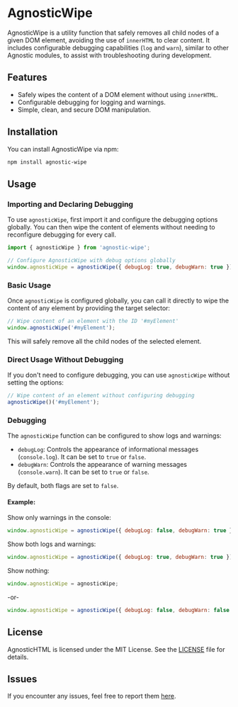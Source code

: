 
# AgnosticWipe

AgnosticWipe is a utility function that safely removes all child nodes of a given DOM element, avoiding the use of `innerHTML` to clear content. It includes configurable debugging capabilities (`log` and `warn`), similar to other Agnostic modules, to assist with troubleshooting during development.

## Features

- Safely wipes the content of a DOM element without using `innerHTML`.
- Configurable debugging for logging and warnings.
- Simple, clean, and secure DOM manipulation.

## Installation

You can install AgnosticWipe via npm:

```bash
npm install agnostic-wipe
```

## Usage

### Importing and Declaring Debugging

To use `agnosticWipe`, first import it and configure the debugging options globally. You can then wipe the content of elements without needing to reconfigure debugging for every call.

```javascript
import { agnosticWipe } from 'agnostic-wipe';

// Configure AgnosticWipe with debug options globally
window.agnosticWipe = agnosticWipe({ debugLog: true, debugWarn: true });
```

### Basic Usage

Once `agnosticWipe` is configured globally, you can call it directly to wipe the content of any element by providing the target selector:

```javascript
// Wipe content of an element with the ID '#myElement'
window.agnosticWipe('#myElement');
```

This will safely remove all the child nodes of the selected element.

### Direct Usage Without Debugging

If you don't need to configure debugging, you can use `agnosticWipe` without setting the options:

```javascript
// Wipe content of an element without configuring debugging
agnosticWipe()('#myElement');
```

### Debugging

The `agnosticWipe` function can be configured to show logs and warnings:

- `debugLog`: Controls the appearance of informational messages (`console.log`). It can be set to `true` or `false`.
- `debugWarn`: Controls the appearance of warning messages (`console.warn`). It can be set to `true` or `false`.

By default, both flags are set to `false`.

#### Example:

Show only warnings in the console:
```javascript
window.agnosticWipe = agnosticWipe({ debugLog: false, debugWarn: true });
```

Show both logs and warnings:
```javascript
window.agnosticWipe = agnosticWipe({ debugLog: true, debugWarn: true });
```

Show nothing:
```javascript
window.agnosticWipe = agnosticWipe;
```
-or-
```javascript
window.agnosticWipe = agnosticWipe({ debugLog: false, debugWarn: false });
```

## License

AgnosticHTML is licensed under the MIT License. See the [LICENSE](LICENSE) file for details.

## Issues

If you encounter any issues, feel free to report them [here](https://github.com/BansheeDevelopment/AgnosticWipe/issues).
